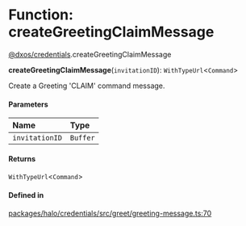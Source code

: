 # Function: createGreetingClaimMessage

[@dxos/credentials](../modules/dxos_credentials.md).createGreetingClaimMessage

**createGreetingClaimMessage**(`invitationID`): `WithTypeUrl`<`Command`\>

Create a Greeting 'CLAIM' command message.

#### Parameters

| Name | Type |
| :------ | :------ |
| `invitationID` | `Buffer` |

#### Returns

`WithTypeUrl`<`Command`\>

#### Defined in

[packages/halo/credentials/src/greet/greeting-message.ts:70](https://github.com/dxos/dxos/blob/main/packages/halo/credentials/src/greet/greeting-message.ts#L70)
